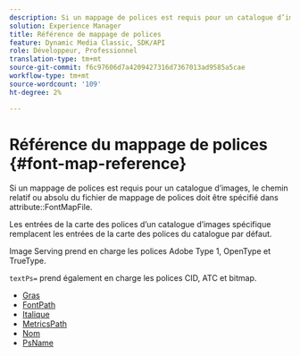 ```yaml
---
description: Si un mappage de polices est requis pour un catalogue d’images, le chemin relatif ou absolu du fichier de mappage de polices doit être spécifié dans l’attribut FontMapFile.
solution: Experience Manager
title: Référence de mappage de polices
feature: Dynamic Media Classic, SDK/API
role: Développeur, Professionnel
translation-type: tm+mt
source-git-commit: f6c97606d7a4209427316d7367013ad9585a5cae
workflow-type: tm+mt
source-wordcount: '109'
ht-degree: 2%

---
```



# Référence du mappage de polices {#font-map-reference}

Si un mappage de polices est requis pour un catalogue d’images, le chemin relatif ou absolu du fichier de mappage de polices doit être spécifié dans attribute::FontMapFile.

Les entrées de la carte des polices d’un catalogue d’images spécifique remplacent les entrées de la carte des polices du catalogue par défaut.

Image Serving prend en charge les polices Adobe Type 1, OpenType et TrueType.

`textPs=` prend également en charge les polices CID, ATC et bitmap.

* [Gras](r-bold-font.md)
* [FontPath](r-fontpath-font.md)
* [Italique](r-italic-font.md)
* [MetricsPath](r-metricspath-font.md)
* [Nom](r-name-font.md)
* [PsName](r-psname-font.md)
